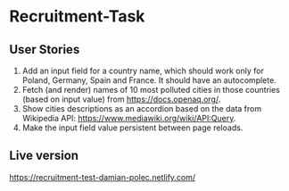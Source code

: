 # Recruitment-Task

## User Stories
1. Add an input field for a country name, which should work only for Poland, Germany, Spain and France. It should have an autocomplete.
2. Fetch (and render) names of 10 most polluted cities in those countries (based on input value) from https://docs.openaq.org/.
3. Show cities descriptions as an accordion based on the data from Wikipedia API: https://www.mediawiki.org/wiki/API:Query.
4. Make the input field value persistent between page reloads.

## Live version
https://recruitment-test-damian-polec.netlify.com/